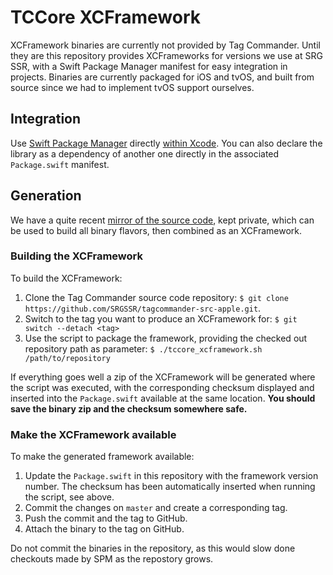 TCCore XCFramework
==================

XCFramework binaries are currently not provided by Tag Commander. Until they are this repository provides XCFrameworks for versions we use at SRG SSR, with a Swift Package Manager manifest for easy integration in projects. Binaries are currently packaged for iOS and tvOS, and built from source since we had to implement tvOS support ourselves.

## Integration

Use [Swift Package Manager](https://swift.org/package-manager) directly [within Xcode](https://developer.apple.com/documentation/xcode/adding_package_dependencies_to_your_app). You can also declare the library as a dependency of another one directly in the associated `Package.swift` manifest.

## Generation

We have a quite recent [mirror of the source code](https://github.com/SRGSSR/tagcommander-src-apple), kept private, which can be used to build all binary flavors, then combined as an XCFramework.

### Building the XCFramework

To build the XCFramework:

1. Clone the Tag Commander source code repository: `$ git clone https://github.com/SRGSSR/tagcommander-src-apple.git`.
2. Switch to the tag you want to produce an XCFramework for: `$ git switch --detach <tag>`
3. Use the script to package the framework, providing the checked out repository path as parameter: `$ ./tccore_xcframework.sh /path/to/repository`

If everything goes well a zip of the XCFramework will be generated where the script was executed, with the corresponding checksum displayed and inserted into the `Package.swift` available at the same location. **You should save the binary zip and the checksum somewhere safe.**

### Make the XCFramework available

To make the generated framework available:

1. Update the `Package.swift` in this repository with the framework version number. The checksum has been automatically inserted when running the script, see above.
2. Commit the changes on `master` and create a corresponding tag.
3. Push the commit and the tag to GitHub.
4. Attach the binary to the tag on GitHub.

Do not commit the binaries in the repository, as this would slow done checkouts made by SPM as the repostory grows.